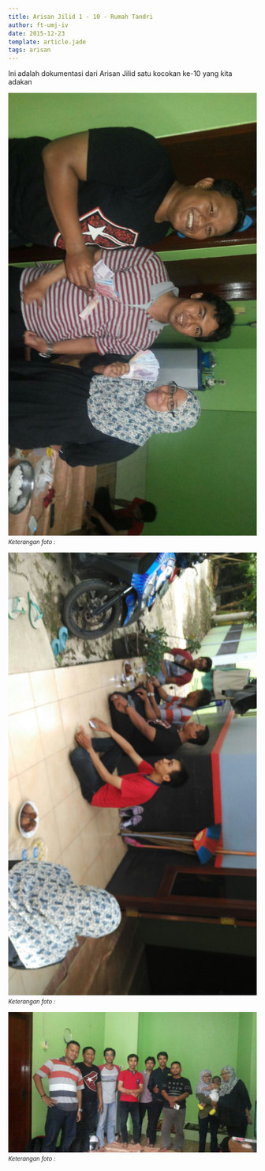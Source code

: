 ```yaml
---
title: Arisan Jilid 1 - 10 - Rumah Tandri
author: ft-umj-iv
date: 2015-12-23
template: article.jade
tags: arisan
---
```


Ini adalah dokumentasi dari Arisan Jilid satu kocokan ke-10 yang kita adakan

![Arisan Jilid 10 - 1](Arisan-Jilid-10-1.jpg)
<small>_Keterangan foto :_</small>

<span class="more"></span>

![Arisan Jilid 10 - 2](Arisan-Jilid-10-2.jpg)
<small>_Keterangan foto :_</small>

![Arisan Jilid 10 - 3](Arisan-Jilid-10-3.jpg)
<small>_Keterangan foto :_</small>